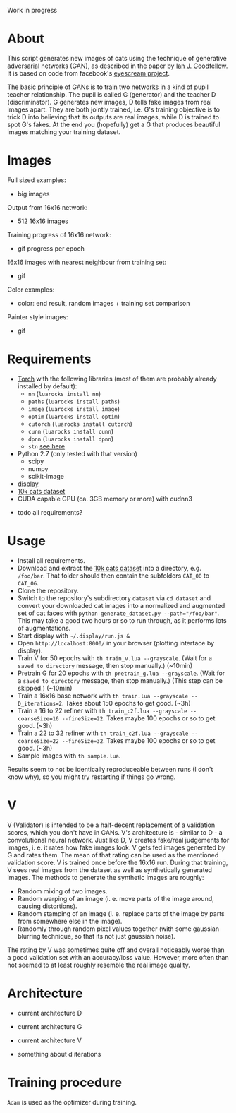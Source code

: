 Work in progress

# About

This script generates new images of cats using the technique of generative adversarial networks (GAN), as described in the paper by [Ian J. Goodfellow](http://arxiv.org/abs/1406.2661).
It is based on code from facebook's [eyescream project](https://github.com/facebook/eyescream).

The basic principle of GANs is to train two networks in a kind of pupil teacher relationship.
The pupil is called G (generator) and the teacher D (discriminator).
G generates new images, D tells fake images from real images apart.
They are both jointly trained, i.e. G's training objective is to trick D into believing that its outputs are real images, while D is trained to spot G's fakes.
At the end you (hopefully) get a G that produces beautiful images matching your training dataset.


# Images

Full sized examples:

- big images


Output from 16x16 network:

- 512 16x16 images


Training progress of 16x16 network:

- gif progress per epoch


16x16 images with nearest neighbour from training set:

- gif


Color examples:

- color: end result, random images + training set comparison


Painter style images:
- gif


# Requirements

* [Torch](http://torch.ch/) with the following libraries (most of them are probably already installed by default):
  * `nn` (`luarocks install nn`)
  * `paths` (`luarocks install paths`)
  * `image` (`luarocks install image`)
  * `optim` (`luarocks install optim`)
  * `cutorch` (`luarocks install cutorch`)
  * `cunn` (`luarocks install cunn`)
  * `dpnn` (`luarocks install dpnn`)
  * `stn` [see here](https://github.com/qassemoquab/stnbhwd)
* Python 2.7 (only tested with that version)
  * scipy
  * numpy
  * scikit-image
* [display](https://github.com/szym/display)
* [10k cats dataset](https://web.archive.org/web/20150520175645/http://137.189.35.203/WebUI/CatDatabase/catData.html)
* CUDA capable GPU (ca. 3GB memory or more) with cudnn3

- todo all requirements?

# Usage

* Install all requirements.
* Download and extract the [10k cats dataset](https://web.archive.org/web/20150520175645/http://137.189.35.203/WebUI/CatDatabase/catData.html) into a directory, e.g. `/foo/bar`. That folder should then contain the subfolders `CAT_00` to `CAT_06`.
* Clone the repository.
* Switch to the repository's subdirectory `dataset` via `cd dataset` and convert your downloaded cat images into a normalized and augmented set of cat faces with `python generate_dataset.py --path="/foo/bar"`. This may take a good two hours or so to run through, as it performs lots of augmentations.
* Start display with `~/.display/run.js &`
* Open `http://localhost:8000/` in your browser (plotting interface by display).
* Train V for 50 epochs with `th train_v.lua --grayscale`. (Wait for a `saved to directory` message, then stop manually.) (~10min)
* Pretrain G for 20 epochs with `th pretrain_g.lua --grayscale`. (Wait for a `saved to directory` message, then stop manually.) (This step can be skipped.) (~10min)
* Train a 16x16 base network with `th train.lua --grayscale --D_iterations=2`. Takes about 150 epochs to get good. (~3h)
* Train a 16 to 22 refiner with `th train_c2f.lua --grayscale --coarseSize=16 --fineSize=22`. Takes maybe 100 epochs or so to get good. (~3h)
* Train a 22 to 32 refiner with `th train_c2f.lua --grayscale --coarseSize=22 --fineSize=32`. Takes maybe 100 epochs or so to get good. (~3h)
* Sample images with `th sample.lua`.

Results seem to not be identically reproduceable between runs (I don't know why), so you might try restarting if things go wrong.


# V

V (Validator) is intended to be a half-decent replacement of a validation scores, which you don't have in GANs. V's architecture is - similar to D - a convolutional neural network.
Just like D, V creates fake/real judgements for images, i. e. it rates how fake images look. V gets fed images generated by G and rates them. The mean of that rating can be used
as the mentioned validation score.
V is trained once before the 16x16 run. During that training, V sees real images from the dataset as well as synthetically generated images. The methods to generate the synthetic
images are roughly:
* Random mixing of two images.
* Random warping of an image (i. e. move parts of the image around, causing distortions).
* Random stamping of an image (i. e. replace parts of the image by parts from somewhere else in the image).
* Randomly through random pixel values together (with some gaussian blurring technique, so that its not just gaussian noise).

The rating by V was sometimes quite off and overall noticeably worse than a good validation set with an accuracy/loss value.
However, more often than not seemed to at least roughly resemble the real image quality.


# Architecture


- current architecture D
- current architecture G
- current architecture V

- something about d iterations


# Training procedure



`Adam` is used as the optimizer during training.
